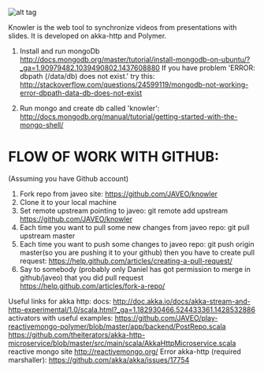 ![alt tag](https://raw.github.com/JAVEO/knowler/master/docs/img/knowler.png)

Knowler is the web tool to synchronize videos from presentations with slides. It is developed on akka-http and Polymer.

1. Install and run mongoDb
http://docs.mongodb.org/master/tutorial/install-mongodb-on-ubuntu/?_ga=1.90979482.1039490802.1437608880
If you have problem 'ERROR: dbpath (/data/db) does not exist.' try this:
http://stackoverflow.com/questions/24599119/mongodb-not-working-error-dbpath-data-db-does-not-exist

2. Run mongo and create db called 'knowler':
http://docs.mongodb.org/manual/tutorial/getting-started-with-the-mongo-shell/

FLOW OF WORK WITH GITHUB:
=========================
(Assuming you have Github account)
1. Fork repo from javeo site:
https://github.com/JAVEO/knowler
2. Clone it to your local machine
3. Set remote upstream pointing to javeo:
git remote add upstream https://github.com/JAVEO/knowler
4. Each time you want to pull some new changes from javeo repo:
git pull upstream master
5. Each time you want to push some changes to javeo repo:
git push origin master(so you are pushing it to your github)
then you have to create pull request:
https://help.github.com/articles/creating-a-pull-request/
6. Say to somebody (probably only Daniel has got permission to merge in github/javeo) that you did pull request
https://help.github.com/articles/fork-a-repo/

Useful links for akka http:
docs:
http://doc.akka.io/docs/akka-stream-and-http-experimental/1.0/scala.html?_ga=1.182930466.524433361.1428532886
activators with useful examples:
https://github.com/JAVEO/play-reactivemongo-polymer/blob/master/app/backend/PostRepo.scala
https://github.com/theiterators/akka-http-microservice/blob/master/src/main/scala/AkkaHttpMicroservice.scala
reactive mongo site
http://reactivemongo.org/
Error akka-http (required marshaller):
https://github.com/akka/akka/issues/17754
